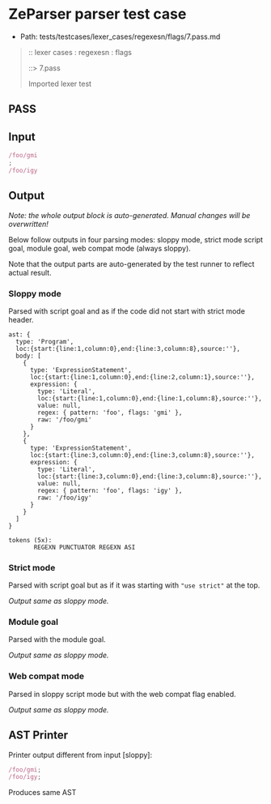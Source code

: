 # ZeParser parser test case

- Path: tests/testcases/lexer_cases/regexesn/flags/7.pass.md

> :: lexer cases : regexesn : flags
>
> ::> 7.pass
>
> Imported lexer test

## PASS

## Input

`````js
/foo/gmi
;
/foo/igy
`````

## Output

_Note: the whole output block is auto-generated. Manual changes will be overwritten!_

Below follow outputs in four parsing modes: sloppy mode, strict mode script goal, module goal, web compat mode (always sloppy).

Note that the output parts are auto-generated by the test runner to reflect actual result.

### Sloppy mode

Parsed with script goal and as if the code did not start with strict mode header.

`````
ast: {
  type: 'Program',
  loc:{start:{line:1,column:0},end:{line:3,column:8},source:''},
  body: [
    {
      type: 'ExpressionStatement',
      loc:{start:{line:1,column:0},end:{line:2,column:1},source:''},
      expression: {
        type: 'Literal',
        loc:{start:{line:1,column:0},end:{line:1,column:8},source:''},
        value: null,
        regex: { pattern: 'foo', flags: 'gmi' },
        raw: '/foo/gmi'
      }
    },
    {
      type: 'ExpressionStatement',
      loc:{start:{line:3,column:0},end:{line:3,column:8},source:''},
      expression: {
        type: 'Literal',
        loc:{start:{line:3,column:0},end:{line:3,column:8},source:''},
        value: null,
        regex: { pattern: 'foo', flags: 'igy' },
        raw: '/foo/igy'
      }
    }
  ]
}

tokens (5x):
       REGEXN PUNCTUATOR REGEXN ASI
`````

### Strict mode

Parsed with script goal but as if it was starting with `"use strict"` at the top.

_Output same as sloppy mode._

### Module goal

Parsed with the module goal.

_Output same as sloppy mode._

### Web compat mode

Parsed in sloppy script mode but with the web compat flag enabled.

_Output same as sloppy mode._

## AST Printer

Printer output different from input [sloppy]:

````js
/foo/gmi;
/foo/igy;
````

Produces same AST
